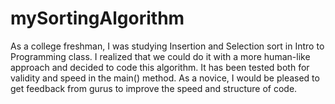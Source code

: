 # mySortingAlgorithm

As a college freshman, I was studying Insertion and Selection sort in Intro to Programming class. I realized that we could do it with a more human-like approach and decided to code this algorithm. It has been tested both for validity and speed in the main() method. As a novice, I would be pleased to get feedback from gurus to improve the speed and structure of code.
